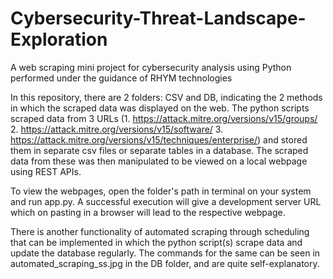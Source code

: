 # Cybersecurity-Threat-Landscape-Exploration
A web scraping mini project for cybersecurity analysis using Python performed under the guidance of RHYM technologies

In this repository, there are 2 folders: CSV and DB, indicating the 2 methods in which the scraped data was displayed on the web. The python scripts scraped data from 3 URLs 
(1. https://attack.mitre.org/versions/v15/groups/
2. https://attack.mitre.org/versions/v15/software/
3. https://attack.mitre.org/versions/v15/techniques/enterprise/) 
and stored them in separate csv files or separate tables in a database. The scraped data from these was then manipulated to be viewed on a local webpage using REST APIs.

To view the webpages, open the folder's path in terminal on your system and run app.py. A successful execution will give a development server URL which on pasting in a browser will lead to the respective webpage.

There is another functionality of automated scraping through scheduling that can be implemented in which the python script(s) scrape data and update the database regularly. The commands for the same can be seen in automated_scraping_ss.jpg in the DB folder, and are quite self-explanatory.
